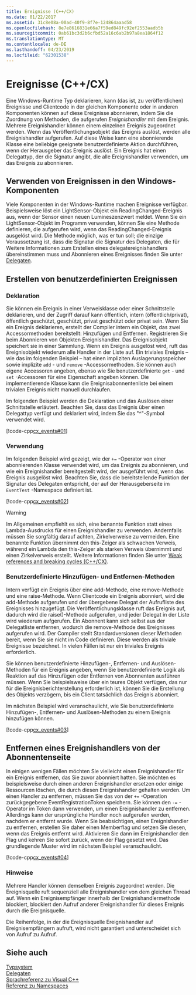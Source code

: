 ```yaml
---
title: Ereignisse (C++/CX)
ms.date: 01/22/2017
ms.assetid: 31c8e08a-00ad-40f9-8f7e-124864aaad58
ms.openlocfilehash: 8e7e8616831e66a7f59ed849fc92ef2553aadb5b
ms.sourcegitcommit: 0ab61bc3d2b6cfbd52a16c6ab2b97a8ea1864f12
ms.translationtype: MT
ms.contentlocale: de-DE
ms.lasthandoff: 04/23/2019
ms.locfileid: "62301538"
---
```

# <a name="events-ccx"></a>Ereignisse (C++/CX)

Eine Windows-Runtime Typ deklarieren, kann (das ist, zu veröffentlichen) Ereignisse und Clientcode in der gleichen Komponente oder in anderen Komponenten können auf diese Ereignisse abonnieren, indem Sie die Zuordnung von Methoden, die aufgerufen *Ereignishandler* mit dem Ereignis. Mehrere Ereignishandler können einem einzelnen Ereignis zugeordnet werden. Wenn das Veröffentlichungsobjekt das Ereignis auslöst, werden alle Ereignishandler aufgerufen. Auf diese Weise kann eine abonnierende Klasse eine beliebige geeignete benutzerdefinierte Aktion durchführen, wenn der Herausgeber das Ereignis auslöst. Ein Ereignis hat einen Delegattyp, der die Signatur angibt, die alle Ereignishandler verwenden, um das Ereignis zu abonnieren.

## <a name="consuming-events-in-windows-components"></a>Verwenden von Ereignissen in den Windows-Komponenten

Viele Komponenten in der Windows-Runtime machen Ereignisse verfügbar. Beispielsweise löst ein LightSensor-Objekt ein ReadingChanged-Ereignis aus, wenn der Sensor einen neuen Lumineszenzwert meldet. Wenn Sie ein LightSensor-Objekt im Programm verwenden, können Sie eine Methode definieren, die aufgerufen wird, wenn das ReadingChanged-Ereignis ausgelöst wird. Die Methode möglich, was er tun soll; die einzige Voraussetzung ist, dass die Signatur die Signatur des Delegaten, die für Weitere Informationen zum Erstellen eines delegatereignishandlers übereinstimmen muss und Abonnieren eines Ereignisses finden Sie unter [Delegaten](../cppcx/delegates-c-cx.md).

## <a name="creating-custom-events"></a>Erstellen von benutzerdefinierten Ereignissen

### <a name="declaration"></a>Deklaration

Sie können ein Ereignis in einer Verweisklasse oder einer Schnittstelle deklarieren, und der Zugriff darauf kann öffentlich, intern (öffentlich/privat), öffentlich geschützt, geschützt, privat geschützt oder privat sein. Wenn Sie ein Ereignis deklarieren, erstellt der Compiler intern ein Objekt, das zwei Accessormethoden bereitstellt: Hinzufügen und Entfernen. Registrieren Sie beim Abonnieren von Objekten Ereignishandler. Das Ereignisobjekt speichert sie in einer Sammlung. Wenn ein Ereignis ausgelöst wird, ruft das Ereignisobjekt wiederum alle Handler in der Liste auf. Ein triviales Ereignis – wie das im folgenden Beispiel – hat einen impliziten Auslagerungsspeicher sowie implizite `add` - und `remove` -Accessormethoden. Sie können auch eigene Accessoren angeben, ebenso wie Sie benutzerdefinierte `get` - und `set` -Accessoren für eine Eigenschaft angeben können.  Die implementierende Klasse kann die Ereignisabonnentenliste bei einem trivialen Ereignis nicht manuell durchlaufen.

Im folgenden Beispiel werden die Deklaration und das Auslösen einer Schnittstelle erläutert. Beachten Sie, dass das Ereignis über einen Delegattyp verfügt und deklariert wird, indem Sie das "^"-Symbol verwendet wird.

[!code-cpp[cx_events#01](../cppcx/codesnippet/CPP/cx_events/class1.h#01)]

### <a name="usage"></a>Verwendung

Im folgenden Beispiel wird gezeigt, wie der `+=` -Operator von einer abonnierenden Klasse verwendet wird, um das Ereignis zu abonnieren, und wie ein Ereignishandler bereitgestellt wird, der ausgeführt wird, wenn das Ereignis ausgelöst wird. Beachten Sie, dass die bereitstellende Funktion der Signatur des Delegaten entspricht, der auf der Herausgeberseite im `EventTest` -Namespace definiert ist.

[!code-cpp[cx_events#02](../cppcx/codesnippet/CPP/eventsupportinvs/eventclientclass.h#02)]

> [!WARNING]
> Im Allgemeinen empfiehlt es sich, eine benannte Funktion statt eines Lambda-Ausdrucks für einen Ereignishandler zu verwenden. Andernfalls müssen Sie sorgfältig darauf achten, Zirkelverweise zu vermeiden. Eine benannte Funktion übernimmt den this-Zeiger als schwachen Verweis, während ein Lambda den this-Zeiger als starken Verweis übernimmt und einen Zirkelverweis erstellt. Weitere Informationen finden Sie unter [Weak references and breaking cycles (C++/CX)](../cppcx/weak-references-and-breaking-cycles-c-cx.md).

### <a name="custom-add-and-remove-methods"></a>Benutzerdefinierte Hinzufügen- und Entfernen-Methoden

Intern verfügt ein Ereignis über eine add-Methode, eine remove-Methode und eine raise-Methode. Wenn Clientcode ein Ereignis abonniert, wird die add-Methode aufgerufen und der übergebene Delegat der Aufrufliste des Ereignisses hinzugefügt. Die Veröffentlichungsklasse ruft das Ereignis auf, dadurch wird die raise()-Methode aufgerufen, und jeder Delegat in der Liste wird wiederum aufgerufen. Ein Abonnent kann sich selbst aus der Delegatliste entfernen, wodurch die remove-Methode des Ereignisses aufgerufen wird. Der Compiler stellt Standardversionen dieser Methoden bereit, wenn Sie sie nicht im Code definieren. Diese werden als triviale Ereignisse bezeichnet. In vielen Fällen ist nur ein triviales Ereignis erforderlich.

Sie können benutzerdefinierte Hinzufügen-, Entfernen- und Auslösen-Methoden für ein Ereignis angeben, wenn Sie benutzerdefinierte Logik als Reaktion auf das Hinzufügen oder Entfernen von Abonnenten ausführen müssen. Wenn Sie beispielsweise über ein teures Objekt verfügen, das nur für die Ereignisberichterstellung erforderlich ist, können Sie die Erstellung des Objekts verzögern, bis ein Client tatsächlich das Ereignis abonniert.

Im nächsten Beispiel wird veranschaulicht, wie Sie benutzerdefinierte Hinzufügen-, Entfernen- und Auslösen-Methoden zu einem Ereignis hinzufügen können.

[!code-cpp[cx_events#03](../cppcx/codesnippet/CPP/cx_events/class1.h#03)]

## <a name="removing-an-event-handler-from-the-subscriber-side"></a>Entfernen eines Ereignishandlers von der Abonnentenseite

In einigen wenigen Fällen möchten Sie vielleicht einen Ereignishandler für ein Ereignis entfernen, das Sie zuvor abonniert hatten. Sie möchten es beispielsweise durch einen anderen Ereignishandler ersetzen oder einige Ressourcen löschen, die durch diesen Ereignishandler gehalten werden. Um einen Handler zu entfernen, müssen Sie das von der `+=` -Operation zurückgegebene EventRegistrationToken speichern. Sie können den `-=` -Operator im Token dann verwenden, um einen Ereignishandler zu entfernen.  Allerdings kann der ursprüngliche Handler noch aufgerufen werden, nachdem er entfernt wurde. Wenn Sie beabsichtigen, einen Ereignishandler zu entfernen, erstellen Sie daher einen Memberflag und setzen Sie diesen, wenn das Ereignis entfernt wird. Aktivieren Sie dann im Ereignishandler den Flag und kehren Sie sofort zurück, wenn der Flag gesetzt wird. Das grundlegende Muster wird im nächsten Beispiel veranschaulicht.

[!code-cpp[cx_events#04](../cppcx/codesnippet/CPP/eventsupportinvs/eventclientclass.h#04)]

### <a name="remarks"></a>Hinweise

Mehrere Handler können demselben Ereignis zugeordnet werden. Die Ereignisquelle ruft sequenziell alle Ereignishandler von dem gleichen Thread auf. Wenn ein Ereignisempfänger innerhalb der Ereignishandlermethode blockiert, blockiert den Aufruf anderer Ereignishandler für dieses Ereignis durch die Ereignisquelle.

Die Reihenfolge, in der die Ereignisquelle Ereignishandler auf Ereignisempfängern aufruft, wird nicht garantiert und unterscheidet sich von Aufruf zu Aufruf.

## <a name="see-also"></a>Siehe auch

[Typsystem](../cppcx/type-system-c-cx.md)<br/>
[Delegaten](../cppcx/delegates-c-cx.md)<br/>
[Sprachreferenz zu Visual C++](../cppcx/visual-c-language-reference-c-cx.md)<br/>
[Referenz zu Namespaces](../cppcx/namespaces-reference-c-cx.md)
